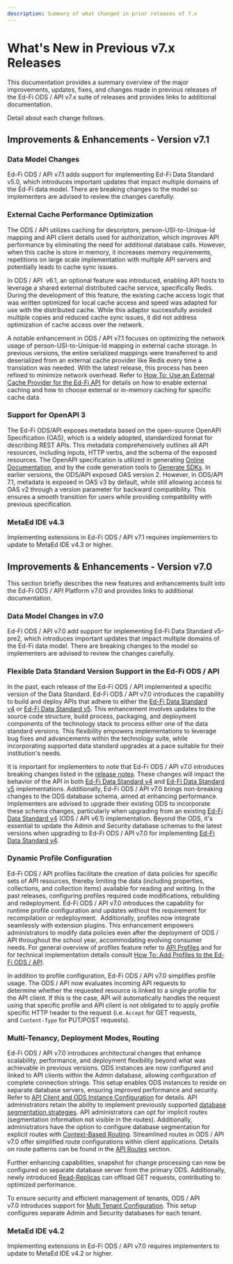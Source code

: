 ```yaml
---
description: Summary of what changed in prior releases of 7.x
---
```


# What's New in Previous v7.x Releases

This documentation provides a summary overview of the major improvements,
updates, fixes, and changes made in previous releases of the Ed-Fi ODS / API
v7.x suite of releases and provides links to additional documentation.

Detail about each change follows.

## Improvements & Enhancements - Version v7.1

### Data Model Changes

Ed-Fi ODS / API v7.1 adds support for implementing Ed-Fi Data Standard v5.0,
which introduces important updates that impact multiple domains of the Ed-Fi
data model. There are breaking changes to the model so implementers are advised
to review the changes carefully.

### External Cache Performance Optimization

The ODS / API utilizes caching for descriptors, person-USI-to-Unique-Id mapping
and API client details used for authorization, which improves API performance by
eliminating the need for additional database calls. However, when this cache is
store in memory, it increases memory requirements, repetitions on large scale
implementation with multiple API servers and potentially leads to cache sync
issues.

In ODS / API  v6.1, an optional feature was introduced, enabling API hosts to
leverage a shared external distributed cache service, specifically Redis. During
the development of this feature, the existing cache access logic that was
written optimized for local cache access and speed was adapted for use with the
distributed cache. While this adaptor successfully avoided multiple copies and
reduced cache sync issues, it did not address optimization of cache access over
the network.

A notable enhancement in ODS / API v7.1 focuses on optimizing the network usage
of person-USI-to-Unique-Id mapping in external cache storage. In previous
versions, the entire serialized mappings were transferred to and deserialized
from an external cache provider like Redis every time a translation was needed.
With the latest release, this process has been refined to minimize network
overhead. Refer to [How To: Use an External Cache Provider for the Ed-Fi
API](https://edfi.atlassian.net/wiki/display/ODSAPIS3V61/How+To%3A+Use+an+External+Cache+Provider+for+the+Ed-Fi+API)
for details on how to enable external caching and how to choose external or
in-memory caching for specific cache data.

### Support for OpenAPI 3

The Ed-Fi ODS/API exposes metadata based on the open-source OpenAPI
Specification (OAS), which is a widely adopted, standardized format for
describing REST APIs. This metadata comprehensively outlines all API resources,
including inputs, HTTP verbs, and the schema of the exposed resources. The
OpenAPI specification is utilized in generating [Online
Documentation](https://edfi.atlassian.net/wiki/spaces/ODSAPIS3V72/pages/23299558/Using+the+Online+Documentation),
and by the code generation tools to [Generate
SDKs](https://edfi.atlassian.net/wiki/spaces/ODSAPIS3V72/pages/23299451/Using+Code+Generation+to+Create+an+SDK).
In earlier versions, the ODS/API exposed OAS version 2. However, in ODS/API 7.1,
metadata is exposed in OAS v3 by default, while still allowing access to OAS v2
through a version parameter for backward compatibility. This ensures a smooth
transition for users while providing compatibility with previous specification.

### MetaEd IDE v4.3

Implementing extensions in Ed-Fi ODS / API v7.1 requires implementers to update
to MetaEd IDE v4.3 or higher.

## Improvements & Enhancements - Version v7.0

This section briefly describes the new features and enhancements built into the
Ed-Fi ODS / API Platform v7.0 and provides links to additional documentation.

### Data Model Changes in v7.0

Ed-Fi ODS / API v7.0 add support for implementing Ed-Fi Data Standard v5-pre2,
which introduces important updates that impact multiple domains of the Ed-Fi
data model. There are breaking changes to the model so implementers are advised
to review the changes carefully.

### Flexible Data Standard Version Support in the Ed-Fi ODS / API

In the past, each release of the Ed-Fi ODS / API implemented a specific version
of the Data Standard. Ed-Fi ODS / API v7.0 introduces the capability to build
and deploy APIs that adhere to either the [Ed-Fi Data Standard
v4](https://edfi.atlassian.net/wiki/display/EFDS4X/) or [Ed-Fi Data Standard
v5](https://edfi.atlassian.net/wiki/display/EFDS5/Ed-Fi+Data+Standard+v5). This
enhancement involves updates to the source code structure, build process,
packaging, and deployment components of the technology stack to process either
one of the data standard versions. This flexibility empowers implementations to
leverage bug fixes and advancements within the technology suite, while
incorporating supported data standard upgrades at a pace suitable for their
institution's needs.

It is important for implementers to note that Ed-Fi ODS / API v7.0 introduces
breaking changes listed in the [release
notes](https://edfi.atlassian.net/wiki/display/ODSAPIS3V70/What%27s+New+-+Release+Notes#What%27sNewReleaseNotes-breakingchanges).
These changes will impact the behavior of the API in both [Ed-Fi Data Standard
v4](https://edfi.atlassian.net/wiki/display/EFDS4X/) and [Ed-Fi Data Standard
v5](https://edfi.atlassian.net/wiki/display/EFDS5/Ed-Fi+Data+Standard+v5) implementations.
Additionally, Ed-Fi ODS / API v7.0 brings non-breaking changes to the ODS
database schema, aimed at enhancing performance. Implementers are advised to
upgrade their existing ODS to incorporate these schema changes, particularly
when upgrading from an existing [Ed-Fi Data Standard
v4](https://edfi.atlassian.net/wiki/display/EFDS4X/) (ODS / API v6.1)
implementation. Beyond the ODS, it's essential to update the Admin and Security
database schemas to the latest versions when upgrading to Ed-Fi ODS / API v7.0
for implementing [Ed-Fi Data Standard
v4](https://edfi.atlassian.net/wiki/display/EFDS4X/).

### Dynamic Profile Configuration

Ed-Fi ODS / API profiles facilitate the creation of data policies for specific
sets of API resources, thereby limiting the data (including properties,
collections, and collection items) available for reading and writing. In the
past releases, configuring profiles required code modifications, rebuilding and
redeployment. Ed-Fi ODS / API v7.0 introduces the capability for runtime profile
configuration and updates without the requirement for recompilation or
redeployment.  Additionally, profiles now integrate seamlessly with extension
plugins. This enhancement empowers administrators to modify data policies even
after the deployment of ODS / API throughout the school year, accommodating
evolving consumer needs. For general overview of profiles feature refer to [API
Profiles](https://edfi.atlassian.net/wiki/display/ODSAPIS3V71/API+Profiles) and
for for technical implementation details consult [How To: Add Profiles to the
Ed-Fi ODS /
API](https://edfi.atlassian.net/wiki/pages/viewpage.action?pageId=25493741).

In addition to profile configuration, Ed-Fi ODS / API v7.0 simplifies profile
usage. The ODS / API now evaluates incoming API requests to determine whether
the requested resource is linked to a single profile for the API client. If this
is the case, API will automatically handles the request using that specific
profile and API client is not obligated to to apply profile specific HTTP header
to the request (i.e. `Accept` for GET requests, and `Content-Type` for PUT/POST
requests).

### Multi-Tenancy, Deployment Modes, Routing

Ed-Fi ODS / API v7.0 introduces architectural changes that enhance scalability,
performance, and deployment flexibility beyond what was achievable in previous
versions. ODS instances are now configured and linked to API clients within the
Admin database, allowing configuration of complete connection strings. This
setup enables ODS instances to reside on separate database servers, ensuring
improved performance and security. Refer to [API Client and ODS Instance
Configuration](https://edfi.atlassian.net/wiki/display/ODSAPIS3V71/API+Client+and+ODS+Instance+Configuration)
for details. API administrators retain the ability to implement previously
supported [database segmentation
strategies](https://edfi.atlassian.net/wiki/pages/viewpage.action?pageId=25493647#PlatformDevGuideExtensibility&Customization-DbPartition).
API administrators can opt for implicit routes (segmentation information not
visible in the routes). Additionally, administrators have the option to configure
database segmentation for explicit routes with [Context-Based
Routing](https://edfi.atlassian.net/wiki/display/ODSAPIS3V71/Context-Based+Routing+for+Year-Specific+ODS).
Streamlined routes in ODS / API v7.0 offer simplified route configurations
within client applications. Details on route patterns can be found in the [API
Routes](https://edfi.atlassian.net/wiki/display/ODSAPIS3V71/API+Routes) section.

Further enhancing capabilities, snapshot for change processing can now be
configured on separate database server from the primary ODS. Additionally, newly
introduced [Read-Replicas](https://edfi.atlassian.net/wiki/display/ODSAPIS3V71/Read-Replicas)
can offload GET requests, contributing to optimized performance.

To ensure security and efficient management of tenants, ODS / API
v7.0 introduces support for [Multi Tenant
Configuration](https://edfi.atlassian.net/wiki/display/ODSAPIS3V71/Single+and+Multi-Tenant+Configuration#SingleandMultiTenantConfiguration-multiTenantSetting).
This setup configures separate Admin and Security databases for each tenant.

### MetaEd IDE v4.2

Implementing extensions in Ed-Fi ODS / API v7.0 requires implementers to update
to MetaEd IDE v4.2 or higher.
